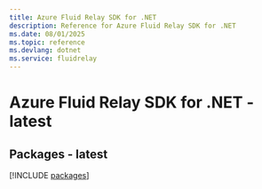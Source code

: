 ```yaml
---
title: Azure Fluid Relay SDK for .NET
description: Reference for Azure Fluid Relay SDK for .NET
ms.date: 08/01/2025
ms.topic: reference
ms.devlang: dotnet
ms.service: fluidrelay
---
```

# Azure Fluid Relay SDK for .NET - latest
## Packages - latest
[!INCLUDE [packages](fluid-relay-index.md)]